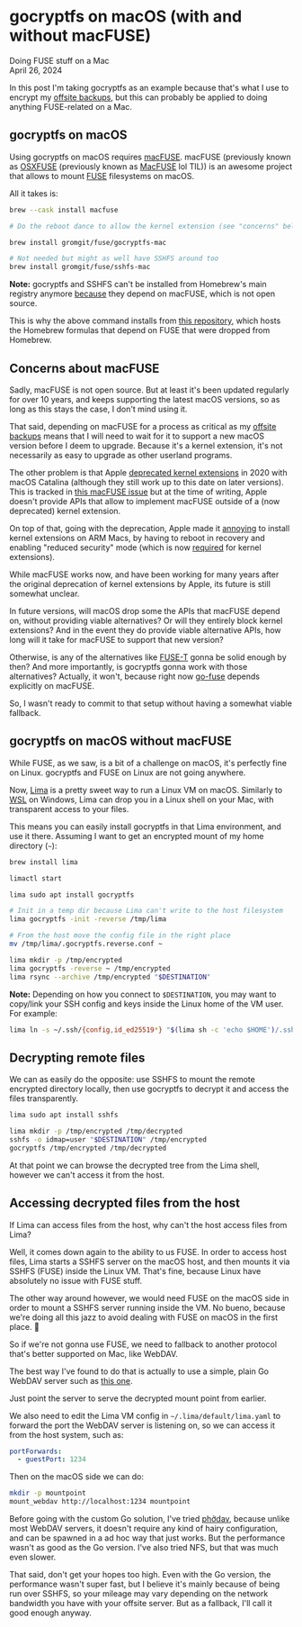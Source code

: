 # gocryptfs on macOS (with and without macFUSE)
Doing FUSE stuff on a Mac  
April 26, 2024

In this post I'm taking gocryptfs as an example because that's what I
use to encrypt my [offsite backups](offsite-backup-sync.md), but this
can probably be applied to doing anything FUSE-related on a Mac.

## gocryptfs on macOS

Using gocryptfs on macOS requires [macFUSE](https://osxfuse.github.io/).
macFUSE (previously known as [OSXFUSE](https://web.archive.org/web/20130710220229/https://osxfuse.github.io/)
(previously known as [MacFUSE](https://web.archive.org/web/20130704045540/http://code.google.com/p/macfuse/)
lol TIL)) is an awesome project that allows to mount
[FUSE](https://www.kernel.org/doc/html/next/filesystems/fuse.html)
filesystems on macOS.

All it takes is:

```sh
brew --cask install macfuse

# Do the reboot dance to allow the kernel extension (see "concerns" below)

brew install gromgit/fuse/gocryptfs-mac

# Not needed but might as well have SSHFS around too
brew install gromgit/fuse/sshfs-mac
```

<div class="note">

**Note:** gocryptfs and SSHFS can't be installed from Homebrew's main
registry anymore [because](https://github.com/Homebrew/homebrew-core/pull/74812#issuecomment-826895526)
they depend on macFUSE, which is not open source.

This is why the above command installs from [this repository](https://github.com/gromgit/homebrew-fuse),
which hosts the Homebrew formulas that depend on FUSE that were dropped
from Homebrew.

</div>

## Concerns about macFUSE

Sadly, macFUSE is not open source. But at least it's been updated
regularly for over 10 years, and keeps supporting the latest macOS
versions, so as long as this stays the case, I don't mind using it.

That said, depending on macFUSE for a process as critical as my [offsite backups](offsite-backup-sync.md)
means that I will need to wait for it to support a new macOS version
before I deem to upgrade. Because it's a kernel extension, it's
not necessarily as easy to upgrade as other userland programs.

The other problem is that Apple [deprecated kernel extensions](https://developer.apple.com/support/kernel-extensions/)
in 2020 with macOS Catalina (although they still work up to this date on
later versions). This is tracked in [this macFUSE issue](https://github.com/osxfuse/osxfuse/issues/987)
but at the time of writing, Apple doesn't provide APIs that allow to
implement macFUSE outside of a (now deprecated) kernel extension.

On top of that, going with the deprecation, Apple made it
[annoying](https://github.com/osxfuse/osxfuse/issues/814)
to install kernel extensions on ARM Macs, by having to reboot in
recovery and enabling "reduced security" mode (which is now [required](https://support.apple.com/en-ca/guide/security/sec7d92dc49f/web)
for kernel extensions).

While macFUSE works now, and have been working for many years after the
original deprecation of kernel extensions by Apple, its future is still
somewhat unclear.

In future versions, will macOS drop some the APIs that macFUSE depend
on, without providing viable alternatives? Or will they entirely block
kernel extensions? And in the event they do provide viable alternative
APIs, how long will it take for macFUSE to support that new version?

Otherwise, is any of the alternatives like
[FUSE-T](https://www.fuse-t.org/) gonna be solid enough by then? And
more importantly, is gocryptfs gonna work with those alternatives?
Actually, it won't, because right now
[go-fuse](https://github.com/hanwen/go-fuse) depends explicitly on
macFUSE.

So, I wasn't ready to commit to that setup without having a somewhat
viable fallback.

## gocryptfs on macOS without macFUSE


While FUSE, as we saw, is a bit of a challenge on macOS, it's perfectly
fine on Linux. gocryptfs and FUSE on Linux are not going anywhere.

Now, [Lima](https://github.com/lima-vm/lima) is a pretty sweet way to
run a Linux VM on macOS. Similarly to [WSL](https://learn.microsoft.com/en-us/windows/wsl/install)
on Windows, Lima can drop you in a Linux shell on your Mac, with
transparent access to your files.

This means you can easily install gocryptfs in that Lima environment,
and use it there. Assuming I want to get an encrypted mount of my home
directory (`~`):

```sh
brew install lima

limactl start

lima sudo apt install gocryptfs

# Init in a temp dir because Lima can't write to the host filesystem
lima gocryptfs -init -reverse /tmp/lima

# From the host move the config file in the right place
mv /tmp/lima/.gocryptfs.reverse.conf ~

lima mkdir -p /tmp/encrypted
lima gocryptfs -reverse ~ /tmp/encrypted
lima rsync --archive /tmp/encrypted "$DESTINATION"
```

<div class="note">

**Note:** Depending on how you connect to `$DESTINATION`, you may want to
copy/link your SSH config and keys inside the Linux home of the VM
user. For example:

```sh
lima ln -s ~/.ssh/{config,id_ed25519*} "$(lima sh -c 'echo $HOME')/.ssh"
```

</div>

## Decrypting remote files

We can as easily do the opposite: use SSHFS to mount the remote
encrypted directory locally, then use gocryptfs to decrypt it and access
the files transparently.

```sh
lima sudo apt install sshfs

lima mkdir -p /tmp/encrypted /tmp/decrypted
sshfs -o idmap=user "$DESTINATION" /tmp/encrypted
gocryptfs /tmp/encrypted /tmp/decrypted
```

At that point we can browse the decrypted tree from the Lima shell,
however we can't access it from the host.

## Accessing decrypted files from the host

If Lima can access files from the host, why can't the host access files
from Lima?

Well, it comes down again to the ability to us FUSE. In order to access
host files, Lima starts a SSHFS server on the macOS host, and then
mounts it via SSHFS (FUSE) inside the Linux VM. That's fine, because
Linux have absolutely no issue with FUSE stuff.

The other way around however, we would need FUSE on the macOS side in
order to mount a SSHFS server running inside the VM. No bueno, because
we're doing all this jazz to avoid dealing with FUSE on macOS in the
first place. 😬

So if we're not gonna use FUSE, we need to fallback to another protocol
that's better supported on Mac, like WebDAV.

The best way I've found to do that is actually to use a simple, plain Go
WebDAV server such as [this one](https://taoofmac.com/space/til/2022/11/25/2200).

Just point the server to serve the decrypted mount point from earlier.

We also need to edit the Lima VM config in
`~/.lima/default/lima.yaml` to forward the port the WebDAV server is
listening on, so we can access it from the host system, such as:

```yaml
portForwards:
  - guestPort: 1234
```

Then on the macOS side we can do:


```sh
mkdir -p mountpoint
mount_webdav http://localhost:1234 mountpoint
```

Before going with the custom Go solution, I've tried
[phởdav](https://wiki.gnome.org/phodav), because unlike most WebDAV
servers, it doesn't require any kind of hairy configuration, and can be
spawned in a ad hoc way that just works. But the performance wasn't as
good as the Go version. I've also tried NFS, but that was much even
slower.

That said, don't get your hopes too high. Even with the Go version, the
performance wasn't super fast, but I believe it's mainly because of
being run over SSHFS, so your mileage may vary depending on the network
bandwidth you have with your offsite server. But as a fallback, I'll
call it good enough anyway.

